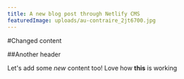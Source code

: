 ```yaml
---
title: A new blog post through Netlify CMS
featuredImage: uploads/au-contraire_2jt6700.jpg
---
```

#Changed content

##Another header

Let's add some *new* content too! Love how **this** is working